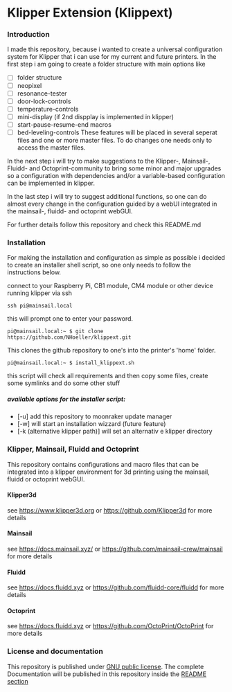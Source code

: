 # Klipper Extension (Klippext)

### Introduction
I made this repository, because i wanted to create a universal configuration system for Klipper that i can use for my current and future printers. In the first step i am going to create a folder structure with main options like
- [ ] folder structure
- [ ] neopixel
- [ ] resonance-tester
- [ ] door-lock-controls
- [ ] temperature-controls
- [ ] mini-display (if 2nd dispplay is implemented in klipper)
- [ ] start-pause-resume-end macros
- [ ] bed-leveling-controls
These features will be placed in several seperat files and one or more master files.
To do changes one needs only to access the master files.

In the next step i will try to make suggestions to the Klipper-, Mainsail-, Fluidd- and Octoprint-community to bring some minor and major upgrades so a configuration with dependencies and/or a variable-based configuration can be implemented in klipper.

In the last step i will try to suggest additional functions, so one can do almost every change in the configuration guided by a webUI integrated in the mainsail-, fluidd- and octoprint webGUI.

For further details follow this repository and check this README.md


### Installation
For making the installation and configuration as simple as possible i decided to create an installer shell script, so one
only needs to follow the instructions below.

connect to your Raspberry Pi, CB1 module, CM4 module or other device running klipper via ssh
```
ssh pi@mainsail.local
```
this will prompt one to enter your password.

```
pi@mainsail.local:~ $ git clone https://github.com/NHoeller/klippext.git
```
This clones the github repository to one's into the printer's 'home' folder.

```
pi@mainsail.local:~ $ install_klippext.sh
```
this script will check all requirements and then copy some files, create some symlinks and do some other stuff
##### available options for the installer script:
- [-u] add this repository to moonraker update manager
- [-w] will start an installation wizzard (future feature)
- [-k (alternative klipper path)] will set an alternativ e klipper directory

### Klipper, Mainsail, Fluidd and Octoprint
This repository contains configurations and macro files that can be integrated into a klipper environment for 3d printing
using the mainsail, fluidd or octoprint webGUI.

#### Klipper3d
see https://www.klipper3d.org or https://github.com/Klipper3d for more details

#### Mainsail
see https://docs.mainsail.xyz/ or https://github.com/mainsail-crew/mainsail for more details

#### Fluidd
see https://docs.fluidd.xyz or https://github.com/fluidd-core/fluidd for more details

#### Octoprint
see https://docs.fluidd.xyz or https://github.com/OctoPrint/OctoPrint for more details


### License and documentation
This repository is published under [GNU public license](https://github.com/NHoeller/Klipper-extension/LICENSE.md).
The complete Documentation will be published in this repository inside the [README section](https://github.com/NHoeller/Klipper-extension/README/DOCUMENTAION.md)